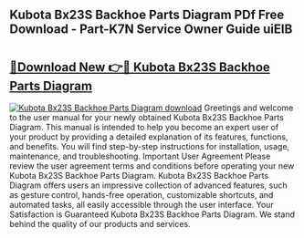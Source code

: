 ## Kubota Bx23S Backhoe Parts Diagram PDf Free Download - Part-K7N Service Owner Guide uiEIB

# <h2><a href="http://dfis86.blite.top/?on=Kubota+Bx23S+Backhoe+Parts+Diagram">🔗Download New 👉🔴 Kubota Bx23S Backhoe Parts Diagram</a></h2>

[![Kubota Bx23S Backhoe Parts Diagram download](https://i.imgur.com/lujVjoI.png)](http://dfis86.blite.top/?on=Kubota+Bx23S+Backhoe+Parts+Diagram)
Greetings and welcome to the user manual for your newly obtained Kubota Bx23S Backhoe Parts Diagram. This manual is intended to help you become an expert user of your product by providing a detailed explanation of its features, functions, and benefits. You will find step-by-step instructions for installation, usage, maintenance, and troubleshooting. Important User Agreement Please review the user agreement terms and conditions before operating your new Kubota Bx23S Backhoe Parts Diagram. Kubota Bx23S Backhoe Parts Diagram offers users an impressive collection of advanced features, such as gesture control, hands-free operation, customizable shortcuts, and automated tasks, all easily accessible through the user interface. Your Satisfaction is Guaranteed Kubota Bx23S Backhoe Parts Diagram. We stand behind the quality of our products and services.
